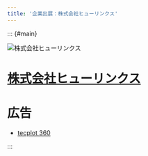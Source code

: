 ```yaml
---
title: '企業出展：株式会社ヒューリンクス'
---
```


::: {#main}

![株式会社ヒューリンクス](images/hulinks.png)

# [株式会社ヒューリンクス](https://www.hulinks.co.jp/)

# 広告

- <i class="fas fa-ad"></i> [tecplot 360](hulinks/ad.pdf)

:::
